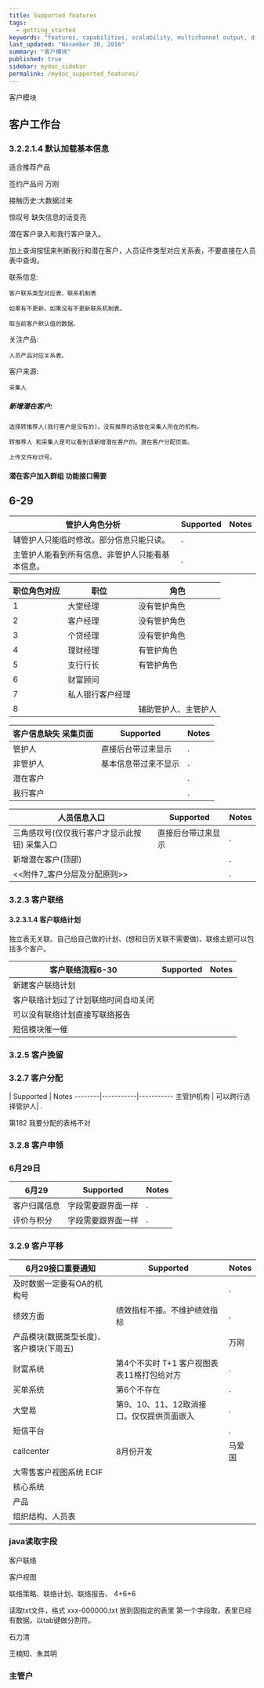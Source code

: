 ```yaml
---
title: Supported features
tags:
  - getting_started
keywords: "features, capabilities, scalability, multichannel output, dita, hats, comparison, benefits"
last_updated: "November 30, 2016"
summary: "客户模块"
published: true
sidebar: mydoc_sidebar
permalink: /mydoc_supported_features/
---
```


客户模块


## 客户工作台

### 3.2.2.1.4 默认加载基本信息

适合推荐产品

签约产品问 万刚

接触历史:大数据过来

惊叹号 缺失信息的话变亮

潜在客户录入和我行客户录入。

加上查询按钮来判断我行和潜在客户，人员证件类型对应关系表，不要直接在人员表中查询。

联系信息:

    客户联系类型对应表、联系机制表

    如果有不更新。如果没有不更新联系机制表。

    取当前客户默认值的数据。


关注产品:    

    人员产品对应关系表。

客户来源:

    采集人

##### 新增潜在客户:

    选择转推荐人(我行客户是没有的)。没有推荐的话放在采集人所在的机构。

    转推荐人 和采集人是可以看到该新增潜在客户的。潜在客户分配页面。

    上传文件标识号。



#### 潜在客户加入群组 功能接口需要  

## 6-29

管护人角色分析 | Supported | Notes
--------|-----------|-----------
 | 辅管护人只能临时修改。部分信息只能只读。 | .
 | 主管护人能看到所有信息、非管护人只能看基本信息。 | .

职位角色对应 | 职位 | 角色
--------|-----------|-----------
1 | 大堂经理 | 没有管护角色
2 | 客户经理 | 没有管护角色
3 | 个贷经理 | 没有管护角色
4 | 理财经理 | 有管护角色
5 | 支行行长 | 有管护角色
6 | 财富顾问 |
7 | 私人银行客户经理 |
8 |  | 辅助管护人、主管护人


客户信息缺失 采集页面 | Supported | Notes
--------|-----------|-----------
 管护人  | 直接后台带过来显示 | .
 非管护人| 基本信息带过来不显示 | .
 潜在客户 |  | .
 我行客户|  | .


 人员信息入口 | Supported | Notes
 --------|-----------|-----------
  三角感叹号(仅仅我行客户才显示此按钮) 采集入口  | 直接后台带过来显示 | .
  新增潜在客户(顶部) |  | .
  <<附件7_客户分层及分配原则>> |  | .

### 3.2.3 客户联络

#### 3.2.3.1.4 客户联络计划

  独立表无关联、自己给自己做的计划、(想和日历关联不需要做)、联络主题可以包括多个客户。

  客户联络流程6-30 | Supported | Notes
  --------|-----------|-----------
新建客户联络计划                         |         |
客户联络计划过了计划联络时间自动关闭        |         |
可以没有联络计划直接写联络报告             |         |
短信模块催一催                          |         |

### 3.2.5 客户挽留  

### 3.2.7 客户分配

 | Supported | Notes
--------|-----------|-----------
 主管护机构 |  可以跨行选择管护人| .

第182 我要分配的表格不对

### 3.2.8 客户申领

### 6月29日

 6月29  | Supported | Notes
--------|-----------|-----------
 客户归属信息 |  字段需要跟界面一样  | .
 评价与积分 |  字段需要跟界面一样    | .

### 3.2.9 客户平移

  6月29接口重要通知  | Supported | Notes
--------|-----------|-----------
  及时数据一定要有OA的机构号 |     | .
  绩效方面 | 绩效指标不接。不维护绩效指标     | .
  产品模块(数据类型长度)、客户模块(下周五) |     | 万刚
  财富系统 | 第4个不实时 T+1  客户视图表表11格打包给对方   | .
  买单系统 | 第6个不存在    | .
  大堂易   | 第9、10、11、12取消接口。仅仅提供页面嵌入    | .
  短信平台 |     | .
  callcenter | 8月份开发    | 马爱国
  大零售客户视图系统 ECIF |     |
  核心系统 |     |
  产品    |     |    
  组织结构、人员表    |     |    

### java读取字段

客户联络

客户视图

联络策略、联络计划、联络报告、
4+6+6

  读取txt文件，格式 xxx-000000.txt
放到固指定的表里
第一个字段取，表里已经有数据。以tab键做分割符。

石力清

王楠知、朱其明

### 主管户
